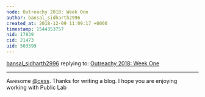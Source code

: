 ```yaml
---
node: Outreachy 2018: Week One
author: bansal_sidharth2996
created_at: 2018-12-09 11:09:17 +0000
timestamp: 1544353757
nid: 17839
cid: 21473
uid: 503599
---
```




[bansal_sidharth2996](../profile/bansal_sidharth2996) replying to: [Outreachy 2018: Week One](../notes/cess/12-09-2018/outreachy-2018-week-one)

----
 Awesome [@cess](/profile/cess).
Thanks for writing a blog. I hope you are enjoying working with Public Lab